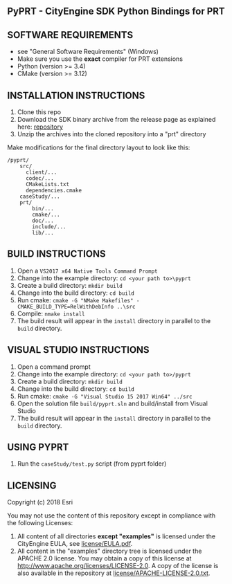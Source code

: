 PyPRT - CityEngine SDK Python Bindings for PRT
------------------------------------------


SOFTWARE REQUIREMENTS
---------------------

- see "General Software Requirements" (Windows)
- Make sure you use the **exact** compiler for PRT extensions
- Python (version >= 3.4)
- CMake (version >= 3.12)


INSTALLATION INSTRUCTIONS
---------------------

1. Clone this repo
2. Download the SDK binary archive from the release page as explained here: [repository](https://github.com/Esri/esri-cityengine-sdk)
3. Unzip the archives into the cloned repository into a "prt" directory

Make modifications for the final directory layout to look like this:
```
/pyprt/
    src/
      client/...
      codec/...
      CMakeLists.txt
      dependencies.cmake
    caseStudy/...
    prt/
        bin/...
        cmake/...
        doc/...
        include/...
        lib/...
```


BUILD INSTRUCTIONS
------------------

1. Open a `VS2017 x64 Native Tools Command Prompt`
2. Change into the example directory: `cd <your path to>\pyprt`
3. Create a build directory: `mkdir build`
4. Change into the build directory: `cd build`
5. Run cmake: `cmake -G "NMake Makefiles" -CMAKE_BUILD_TYPE=RelWithDebInfo ..\src`
6. Compile: `nmake install`
7. The build result will appear in the `install` directory in parallel to the `build` directory.

VISUAL STUDIO INSTRUCTIONS
------------------

1. Open a command prompt
2. Change into the example directory: `cd <your path to>/pyprt`
3. Create a build directory: `mkdir build`
4. Change into the build directory: `cd build`
5. Run cmake: `cmake -G "Visual Studio 15 2017 Win64" ../src`
6. Open the solution file `build/pyprt.sln` and build/install from Visual Studio
7. The build result will appear in the `install` directory in parallel to the `build` directory.



USING PYPRT
-------------

1. Run the `caseStudy/test.py` script (from pyprt folder)


LICENSING
---------

Copyright (c) 2018 Esri

You may not use the content of this repository except in compliance with the following Licenses:
  1. All content of all directories **except "examples"** is licensed under the CityEngine EULA, see [license/EULA.pdf](license/EULA.pdf).
  2. All content in the "examples" directory tree is licensed under the APACHE 2.0 license. You may obtain a copy of this license at http://www.apache.org/licenses/LICENSE-2.0. A copy of the license is also available in the repository at [license/APACHE-LICENSE-2.0.txt](license/APACHE-LICENSE-2.0.txt).
